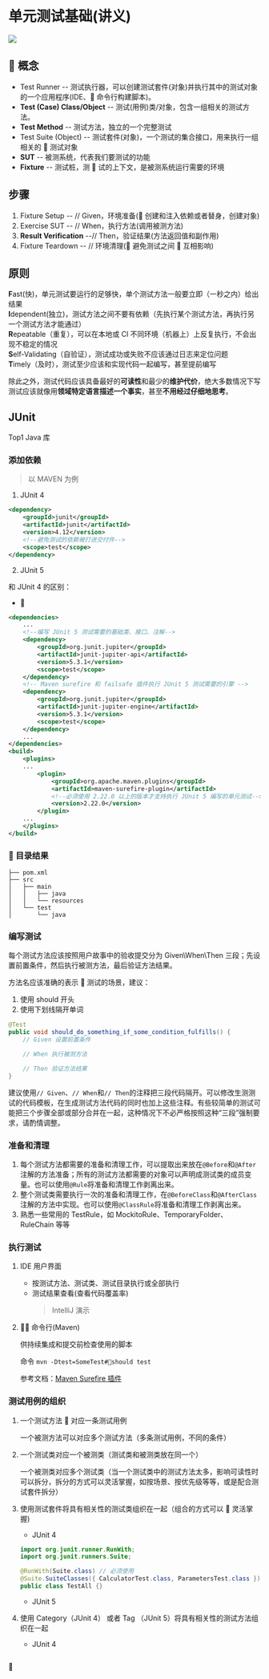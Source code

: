 # 单元测试基础(讲义)

![](http://xunitpatterns.com/Four%20Phase%20Test.gif)

##  概念

- Test Runner -- 测试执行器，可以创建测试套件(对象)并执行其中的测试对象的一个应用程序(IDE、 命令行构建脚本)。
- **Test (Case) Class/Object** -- 测试(用例)类/对象，包含一组相关的测试方法。
- **Test Method** -- 测试方法，独立的一个完整测试
- Test Suite (Object) -- 测试套件(对象)，一个测试的集合接口，用来执行一组相关的  测试对象
- **SUT** -- 被测系统，代表我们要测试的功能
- **Fixture** -- 测试桩，测  试的上下文，是被测系统运行需要的环境

## 步骤

1. Fixture Setup -- // Given，环境准备( 创建和注入依赖或者替身，创建对象)
2. Exercise SUT -- // When，执行方法(调用被测方法)
3. **Result Verification** --// Then，验证结果(方法返回值和副作用)
4. Fixture Teardown -- // 环境清理( 避免测试之间  互相影响)

## 原则

**F**ast(快)，单元测试要运行的足够快，单个测试方法一般要立即（一秒之内）给出结果  
**I**dependent(独立)，测试方法之间不要有依赖（先执行某个测试方法，再执行另一个测试方法才能通过）  
**R**epeatable（重复），可以在本地或 CI 不同环境（机器上）上反复执行，不会出现不稳定的情况  
**S**elf-Validating（自验证），测试成功或失败不应该通过日志来定位问题  
**T**imely（及时），测试至少应该和实现代码一起编写，甚至提前编写

除此之外，测试代码应该具备最好的**可读性**和最少的**维护代价**，绝大多数情况下写测试应该就像用**领域特定语言描述一个事实**，甚至**不用经过仔细地思考**。

## JUnit

Top1 Java 库

### 添加依赖

> 以 MAVEN 为例

1. JUnit 4

```xml
<dependency>
    <groupId>junit</groupId>
    <artifactId>junit</artifactId>
    <version>4.12</version>
    <!--避免测试的依赖被打进交付件-->
    <scope>test</scope>
</dependency>
```

2. JUnit 5

和 JUnit 4 的区别：

- 

```xml
<dependencies>
    ...
    <!--编写 JUnit 5 测试需要的基础类、接口、注解-->
    <dependency>
        <groupId>org.junit.jupiter</groupId>
        <artifactId>junit-jupiter-api</artifactId>
        <version>5.3.1</version>
        <scope>test</scope>
    </dependency>
    <!-- Maven surefire 和 failsafe 插件执行 JUnit 5 测试需要的引擎 -->
    <dependency>
        <groupId>org.junit.jupiter</groupId>
        <artifactId>junit-jupiter-engine</artifactId>
        <version>5.3.1</version>
        <scope>test</scope>
    </dependency>
    ...
</dependencies>
<build>
    <plugins>
    ...
        <plugin>
            <groupId>org.apache.maven.plugins</groupId>
            <artifactId>maven-surefire-plugin</artifactId>
            <!--必须使用 2.22.0 以上的版本才支持执行 JUnit 5 编写的单元测试-->
            <version>2.22.0</version>
        </plugin>
    ...
    </plugins>
</build>
```

###  目录结果

```
├── pom.xml
├── src
│   ├── main
│   │   ├── java
│   │   └── resources
│   └── test
│       └── java
```

### 编写测试

每个测试方法应该按照用户故事中的验收提交分为 Given\When\Then 三段；先设置前置条件，然后执行被测方法，最后验证方法结果。

方法名应该准确的表示  测试的场景，建议：

1. 使用 should 开头
2. 使用下划线隔开单词

```java
@Test
public void should_do_something_if_some_condition_fulfills() {
    // Given 设置前置条件

    // When 执行被测方法

    // Then 验证方法结果
}
```

建议使用`// Given`、`// When`和`// Then`的注释把三段代码隔开。可以修改生测测试的代码模板，在生成测试方法代码的同时也加上这些注释。有些较简单的测试可能把三个步骤全部或部分合并在一起，这种情况下不必严格按照这种“三段”强制要求，请酌情调整。

### 准备和清理

1. 每个测试方法都需要的准备和清理工作，可以提取出来放在`@Before`和`@After`注解的方法准备；所有的测试方法都需要的对象可以声明成测试类的成员变量。也可以使用`@Rule`将准备和清理工作剥离出来。
2. 整个测试类需要执行一次的准备和清理工作，在`@BeforeClass`和`@AfterClass`注解的方法中实现。也可以使用`@ClassRule`将准备和清理工作剥离出来。
3. 熟悉一些常用的 TestRule，如 MockitoRule、TemporaryFolder、RuleChain 等等

### 执行测试

1. IDE 用户界面

   - 按测试方法、测试类、测试目录执行或全部执行
   - 测试结果查看(查看代码覆盖率)
     > IntelliJ 演示

2.  命令行(Maven)

   供持续集成和提交前检查使用的脚本

   命令 `mvn -Dtest=SomeTest#should test`

   参考文档：[Maven Surefire 插件](https://maven.apache.org/surefire/maven-surefire-plugin/examples/junit.html)

### 测试用例的组织

1. 一个测试方法  对应一条测试用例

   一个被测方法可以对应多个测试方法（多条测试用例，不同的条件）

2. 一个测试类对应一个被测类（测试类和被测类放在同一个）

   一个被测类对应多个测试类（当一个测试类中的测试方法太多，影响可读性时可以拆分，拆分的方式可以灵活掌握，如按场景、按优先级等等，或是配合测试套件拆分）

3. 使用测试套件将具有相关性的测试类组织在一起（组合的方式可以  灵活掌握)

   - JUnit 4

   ```java
   import org.junit.runner.RunWith;
   import org.junit.runners.Suite;

   @RunWith(Suite.class) // 必须使用
   @Suite.SuiteClasses({ CalculatorTest.class, ParametersTest.class }) // 套件中包含的测试类或者其它测试套件
   public class TestAll {}
   ```

   - JUnit 5

4. 使用 Category（JUnit 4） 或者 Tag （JUnit 5）将具有相关性的测试方法组织在一起

   - JUnit 4

   ```java

   ```



